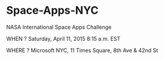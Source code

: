 # Space-Apps-NYC
NASA International Space Apps Challenge

WHEN ?
Saturday, April 11, 2015 8:15 a.m. EST

WHERE ?
Microsoft NYC,
11 Times Square,
8th Ave & 42nd St
